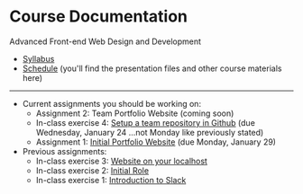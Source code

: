 # Course Documentation
Advanced Front-end Web Design and Development

- [Syllabus](syllabus.md)
- [Schedule](schedule.md) (you'll find the presentation files and other course materials here)


<hr>

- Current assignments you should be working on: 
  - Assignment 2: Team Portfolio Website (coming soon)
  - In-class exercise 4: [Setup a team repository in Github](inclass04-team-repository/instructions.md) (due Wednesday, January 24 …not Monday like previously stated)
  - Assignment 1: [Initial Portfolio Website](assignment01-portfolio/instructions.md) (due Monday, January 29)
- Previous assignments:
  - In-class exercise 3: [Website on your localhost](inclass03-localhost/instructions.md)
  - In-class exercise 2: [Initial Role](inclass02-initial-role/instructions.md)
  - In-class exercise 1: [Introduction to Slack](inclass01-introduction-to-slack/instructions.md)


